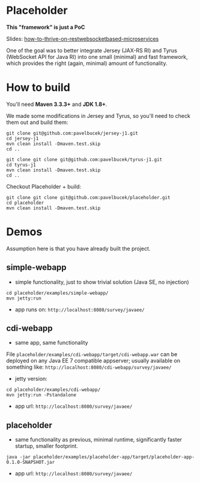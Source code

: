 # Placeholder

**This "framework" is just a PoC**

Slides: [how-to-thrive-on-restwebsocketbased-microservices](http://www.slideshare.net/pavelbucek/how-to-thrive-on-restwebsocketbased-microservices)

One of the goal was to better integrate Jersey (JAX-RS RI) and Tyrus (WebSocket API for Java RI)
into one small (minimal) and fast framework, which provides the right (again, minimal) amount
of functionality.

# How to build

You'll need **Maven 3.3.3+** and **JDK 1.8+**.

We made some modifications in Jersey and Tyrus, so you'll need to check them out and build them:

```
git clone git@github.com:pavelbucek/jersey-j1.git
cd jersey-j1
mvn clean install -Dmaven.test.skip
cd ..
```

```
git clone git clone git@github.com:pavelbucek/tyrus-j1.git
cd tyrus-j1
mvn clean install -Dmaven.test.skip
cd ..
```

Checkout Placeholder + build:

```
git clone git clone git@github.com:pavelbucek/placeholder.git
cd placeholder
mvn clean install -Dmaven.test.skip
```

# Demos

Assumption here is that you have already built the project.

## simple-webapp

- simple functionality, just to show trivial solution (Java SE, no injection)

```
cd placeholder/examples/simple-webapp/
mvn jetty:run
```

- app runs on: `http://localhost:8080/survey/javaee/`

## cdi-webapp

- same app, same functionality

File `placeholder/examples/cdi-webapp/target/cdi-webapp.war` can be deployed on any Java EE 7 compatible
appserver; usually available on something like: `http://localhost:8080/cdi-webapp/survey/javaee/`

- jetty version:

```
cd placeholder/examples/cdi-webapp/
mvn jetty:run -Pstandalone
```

- app url: `http://localhost:8080/survey/javaee/`

## placeholder

- same functionality as previous, minimal runtime, significantly faster startup, smaller footprint.

```
java -jar placeholder/examples/placeholder-app/target/placeholder-app-0.1.0-SNAPSHOT.jar
```

- app url: `http://localhost:8080/survey/javaee/`
